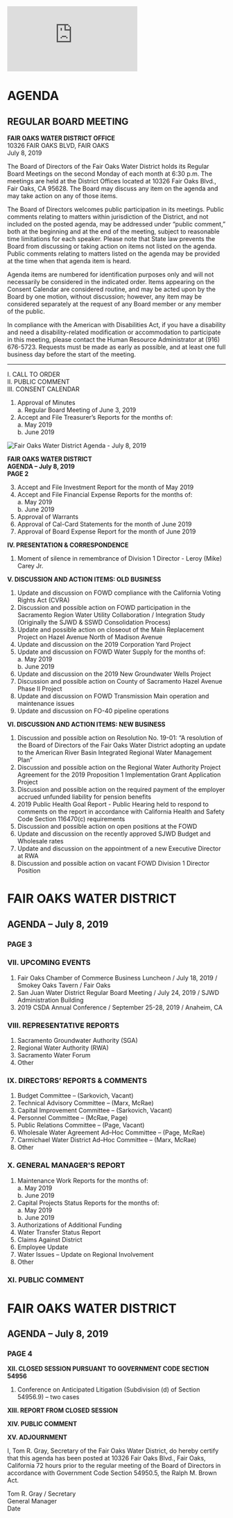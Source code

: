 <!-- Page 1 -->
![Fair Oaks Water District Agenda](https://www.fairoakswater.org/wp-content/uploads/2019/07/Agenda-07-08-2019.pdf)

# AGENDA
## REGULAR BOARD MEETING

**FAIR OAKS WATER DISTRICT OFFICE**  
10326 FAIR OAKS BLVD, FAIR OAKS  
July 8, 2019

The Board of Directors of the Fair Oaks Water District holds its Regular Board Meetings on the second Monday of each month at 6:30 p.m. The meetings are held at the District Offices located at 10326 Fair Oaks Blvd., Fair Oaks, CA 95628. The Board may discuss any item on the agenda and may take action on any of those items.

The Board of Directors welcomes public participation in its meetings. Public comments relating to matters within jurisdiction of the District, and not included on the posted agenda, may be addressed under “public comment,” both at the beginning and at the end of the meeting, subject to reasonable time limitations for each speaker. Please note that State law prevents the Board from discussing or taking action on items not listed on the agenda. Public comments relating to matters listed on the agenda may be provided at the time when that agenda item is heard.

Agenda items are numbered for identification purposes only and will not necessarily be considered in the indicated order. Items appearing on the Consent Calendar are considered routine, and may be acted upon by the Board by one motion, without discussion; however, any item may be considered separately at the request of any Board member or any member of the public.

In compliance with the American with Disabilities Act, if you have a disability and need a disability-related modification or accommodation to participate in this meeting, please contact the Human Resource Administrator at (916) 676-5723. Requests must be made as early as possible, and at least one full business day before the start of the meeting.

---

I. CALL TO ORDER  
II. PUBLIC COMMENT  
III. CONSENT CALENDAR  
1. Approval of Minutes  
   a. Regular Board Meeting of June 3, 2019  
2. Accept and File Treasurer’s Reports for the months of:  
   a. May 2019  
   b. June 2019  
<!-- Page 2 -->
![Fair Oaks Water District Agenda - July 8, 2019](https://example.com/image.jpg)

**FAIR OAKS WATER DISTRICT**  
**AGENDA – July 8, 2019**  
**PAGE 2**

3. Accept and File Investment Report for the month of May 2019  
4. Accept and File Financial Expense Reports for the months of:  
   a. May 2019  
   b. June 2019  
5. Approval of Warrants  
6. Approval of Cal-Card Statements for the month of June 2019  
7. Approval of Board Expense Report for the month of June 2019  

**IV. PRESENTATION & CORRESPONDENCE**  
1. Moment of silence in remembrance of Division 1 Director - Leroy (Mike) Carey Jr.  

**V. DISCUSSION AND ACTION ITEMS: OLD BUSINESS**  
1. Update and discussion on FOWD compliance with the California Voting Rights Act (CVRA)  
2. Discussion and possible action on FOWD participation in the Sacramento Region Water Utility Collaboration / Integration Study (Originally the SJWD & SSWD Consolidation Process)  
3. Update and possible action on closeout of the Main Replacement Project on Hazel Avenue North of Madison Avenue  
4. Update and discussion on the 2019 Corporation Yard Project  
5. Update and discussion on FOWD Water Supply for the months of:  
   a. May 2019  
   b. June 2019  
6. Update and discussion on the 2019 New Groundwater Wells Project  
7. Discussion and possible action on County of Sacramento Hazel Avenue Phase II Project  
8. Update and discussion on FOWD Transmission Main operation and maintenance issues  
9. Update and discussion on FO-40 pipeline operations  

**VI. DISCUSSION AND ACTION ITEMS: NEW BUSINESS**  
1. Discussion and possible action on Resolution No. 19-01: “A resolution of the Board of Directors of the Fair Oaks Water District adopting an update to the American River Basin Integrated Regional Water Management Plan”  
2. Discussion and possible action on the Regional Water Authority Project Agreement for the 2019 Proposition 1 Implementation Grant Application Project  
3. Discussion and possible action on the required payment of the employer accrued unfunded liability for pension benefits  
4. 2019 Public Health Goal Report - Public Hearing held to respond to comments on the report in accordance with California Health and Safety Code Section 116470(c) requirements  
5. Discussion and possible action on open positions at the FOWD  
6. Update and discussion on the recently approved SJWD Budget and Wholesale rates  
7. Update and discussion on the appointment of a new Executive Director at RWA  
8. Discussion and possible action on vacant FOWD Division 1 Director Position  
<!-- Page 3 -->
# FAIR OAKS WATER DISTRICT  
## AGENDA – July 8, 2019  
### PAGE 3  

### VII. UPCOMING EVENTS  
1. Fair Oaks Chamber of Commerce Business Luncheon / July 18, 2019 / Smokey Oaks Tavern / Fair Oaks  
2. San Juan Water District Regular Board Meeting / July 24, 2019 / SJWD Administration Building  
3. 2019 CSDA Annual Conference / September 25-28, 2019 / Anaheim, CA  

### VIII. REPRESENTATIVE REPORTS  
1. Sacramento Groundwater Authority (SGA)  
2. Regional Water Authority (RWA)  
3. Sacramento Water Forum  
4. Other  

### IX. DIRECTORS’ REPORTS & COMMENTS  
1. Budget Committee – (Sarkovich, Vacant)  
2. Technical Advisory Committee – (Marx, McRae)  
3. Capital Improvement Committee – (Sarkovich, Vacant)  
4. Personnel Committee – (McRae, Page)  
5. Public Relations Committee – (Page, Vacant)  
6. Wholesale Water Agreement Ad–Hoc Committee – (Page, McRae)  
7. Carmichael Water District Ad–Hoc Committee – (Marx, McRae)  
8. Other  

### X. GENERAL MANAGER'S REPORT  
1. Maintenance Work Reports for the months of:  
   a. May 2019  
   b. June 2019  
2. Capital Projects Status Reports for the months of:  
   a. May 2019  
   b. June 2019  
3. Authorizations of Additional Funding  
4. Water Transfer Status Report  
5. Claims Against District  
6. Employee Update  
7. Water Issues – Update on Regional Involvement  
8. Other  

### XI. PUBLIC COMMENT  
<!-- Page 4 -->
# FAIR OAKS WATER DISTRICT  
## AGENDA – July 8, 2019  
### PAGE 4  

**XII. CLOSED SESSION PURSUANT TO GOVERNMENT CODE SECTION 54956**  
1. Conference on Anticipated Litigation (Subdivision (d) of Section 54956.9) – two cases  

**XIII. REPORT FROM CLOSED SESSION**  

**XIV. PUBLIC COMMENT**  

**XV. ADJOURNMENT**  

I, Tom R. Gray, Secretary of the Fair Oaks Water District, do hereby certify that this agenda has been posted at 10326 Fair Oaks Blvd., Fair Oaks, California 72 hours prior to the regular meeting of the Board of Directors in accordance with Government Code Section 54950.5, the Ralph M. Brown Act.  

Tom R. Gray / Secretary  
General Manager  
Date  
